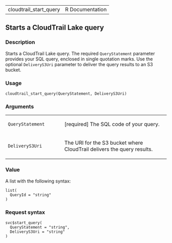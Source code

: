 <table style="width: 100%;">
<tbody>
<tr class="odd">
<td>cloudtrail_start_query</td>
<td style="text-align: right;">R Documentation</td>
</tr>
</tbody>
</table>

## Starts a CloudTrail Lake query

### Description

Starts a CloudTrail Lake query. The required `QueryStatement` parameter
provides your SQL query, enclosed in single quotation marks. Use the
optional `DeliveryS3Uri` parameter to deliver the query results to an S3
bucket.

### Usage

    cloudtrail_start_query(QueryStatement, DeliveryS3Uri)

### Arguments

<table>
<colgroup>
<col style="width: 35%" />
<col style="width: 65%" />
</colgroup>
<tbody>
<tr class="odd">
<td><code
id="cloudtrail_start_query_:_QueryStatement">QueryStatement</code></td>
<td><p>[required] The SQL code of your query.</p></td>
</tr>
<tr class="even">
<td><code
id="cloudtrail_start_query_:_DeliveryS3Uri">DeliveryS3Uri</code></td>
<td><p>The URI for the S3 bucket where CloudTrail delivers the query
results.</p></td>
</tr>
</tbody>
</table>

### Value

A list with the following syntax:

    list(
      QueryId = "string"
    )

### Request syntax

    svc$start_query(
      QueryStatement = "string",
      DeliveryS3Uri = "string"
    )
